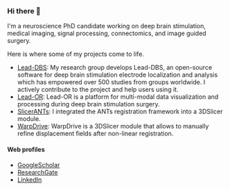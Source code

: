 ### Hi there 👋

I'm a neuroscience PhD candidate working on deep brain stimulation, medical imaging, signal processing, connectomics, and image guided surgery.

Here is where some of my projects come to life.

- [Lead-DBS](https://github.com/netstim/leaddbs): My research group develops Lead-DBS, an open-source software for deep brain stimulation electrode localization and analysis which has empowered over 500 studies from groups worldwide. I actively contribute to the project and help users using it.
- [Lead-OR](https://github.com/netstim/SlicerNetstim): Lead-OR is a platform for multi-modal data visualization and processing during deep brain stimulation surgery.
- [SlicerANTs](https://github.com/netstim/SlicerANTs): I integrated the ANTs registration framework into a 3DSlicer module. 
- [WarpDrive](https://github.com/netstim/SlicerNetstim/tree/master/WarpDrive): WarpDrive is a 3DSlicer module that allows to manually refine displacement fields after non-linear registration.

#### Web profiles

- [GoogleScholar](https://scholar.google.com/citations?user=UxmcCCEAAAAJ&hl=en)
- [ResearchGate](https://www.researchgate.net/profile/Simon-Oxenford)
- [LinkedIn](https://www.linkedin.com/in/simon-oxenford-104225158/)

<!--
**simonoxen/simonoxen** is a ✨ _special_ ✨ repository because its `README.md` (this file) appears on your GitHub profile.

Here are some ideas to get you started:

- 🔭 I’m currently working on ...
- 🌱 I’m currently learning ...
- 👯 I’m looking to collaborate on ...
- 🤔 I’m looking for help with ...
- 💬 Ask me about ...
- 📫 How to reach me: ...
- 😄 Pronouns: ...
- ⚡ Fun fact: ...
-->
